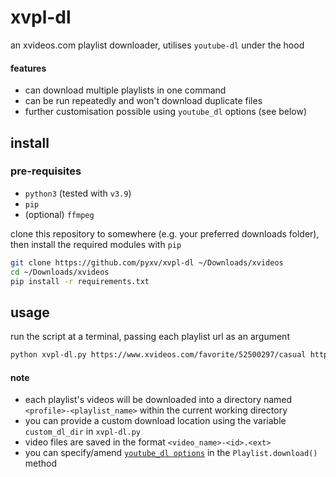 # xvpl-dl
an xvideos.com playlist downloader, utilises `youtube-dl` under the hood

#### features

- can download multiple playlists in one command
- can be run repeatedly and won't download duplicate files
- further customisation possible using `youtube_dl` options (see below)

## install

### pre-requisites

- `python3` (tested with `v3.9`)
- `pip`
- (optional) `ffmpeg`

clone this repository to somewhere (e.g. your preferred downloads folder), then install the required modules with `pip`

```sh
git clone https://github.com/pyxv/xvpl-dl ~/Downloads/xvideos
cd ~/Downloads/xvideos
pip install -r requirements.txt
```

## usage

run the script at a terminal, passing each playlist url as an argument

```sh
python xvpl-dl.py https://www.xvideos.com/favorite/52500297/casual https://www.xvideos.com/favorite/38755061/female_orgasm https://www.xvideos.com/favorite/37487709/123
```

#### note

- each playlist's videos will be downloaded into a directory named `<profile>-<playlist_name>` within the current working directory
- you can provide a custom download location using the variable `custom_dl_dir` in `xvpl-dl.py`
- video files are saved in the format `<video_name>-<id>.<ext>`
- you can specify/amend [`youtube_dl options`](https://github.com/rg3/youtube-dl/blob/master/youtube_dl/YoutubeDL.py#L129-L279) in the `Playlist.download()` method
